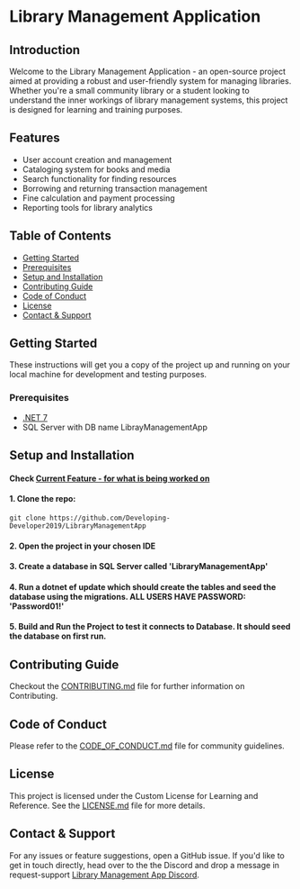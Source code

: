 # Library Management Application

## Introduction
Welcome to the Library Management Application - an open-source project aimed at providing a robust and user-friendly system for managing libraries. Whether you're a small community library or a student looking to understand the inner workings of library management systems, this project is designed for learning and training purposes.

## Features
- User account creation and management
- Cataloging system for books and media
- Search functionality for finding resources
- Borrowing and returning transaction management
- Fine calculation and payment processing
- Reporting tools for library analytics

## Table of Contents
- [Getting Started](#getting-started)
- [Prerequisites](#prerequisites)
- [Setup and Installation](#setup-and-installation)
- [Contributing Guide](#contributing-guide)
- [Code of Conduct](#code-of-conduct)
- [License](#license)
- [Contact & Support](#contact--support)

## Getting Started
These instructions will get you a copy of the project up and running on your local machine for development and testing purposes.

### Prerequisites
- [.NET 7](https://dotnet.microsoft.com/en-us/download/dotnet/7.0)
- SQL Server with DB name LibrayManagementApp

## Setup and Installation

#### Check [Current Feature - for what is being worked on](https://github.com/Developing-Developer2019/LibraryManagementApp/blob/master/CURRENT_FEATURE.md)

#### 1. Clone the repo:
   ```
   git clone https://github.com/Developing-Developer2019/LibraryManagementApp
   ```
#### 2. Open the project in your chosen IDE
#### 3. Create a database in SQL Server called 'LibraryManagementApp'
#### 4. Run a dotnet ef update which should create the tables and seed the database using the migrations. <strong>ALL USERS HAVE PASSWORD: 'Password01!'</strong>
#### 5. Build and Run the Project to test it connects to Database. It should seed the database on first run.

## Contributing Guide
Checkout the [CONTRIBUTING.md](https://github.com/Developing-Developer2019/LibraryManagementApp/blob/master/CONTRIBUTING.md) file for further information on Contributing.

## Code of Conduct
Please refer to the [CODE_OF_CONDUCT.md](https://github.com/Developing-Developer2019/LibraryManagementApp/blob/master/CODE_OF_CONDUCT.md) file for community guidelines.

## License
This project is licensed under the Custom License for Learning and Reference. See the [LICENSE.md](https://github.com/Developing-Developer2019/LibraryManagementApp/blob/master/LICENSE.md) file for more details.

## Contact & Support
For any issues or feature suggestions, open a GitHub issue. If you'd like to get in touch directly, head over to the the Discord and drop a message in request-support [Library Management App Discord](https://discord.gg/rUj2q9Er).
